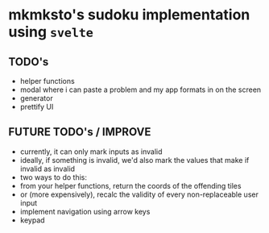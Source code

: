 # mkmksto's sudoku implementation using `svelte`

## TODO's

-   helper functions
-   modal where i can paste a problem and my app formats in on the screen
-   generator
-   prettify UI

## FUTURE TODO's / IMPROVE

-   currently, it can only mark inputs as invalid
-   ideally, if something is invalid, we'd also mark the values that make if invalid as invalid
-   two ways to do this:
-   from your helper functions, return the coords of the offending tiles
-   or (more expensively), recalc the validity of every non-replaceable user input
-   implement navigation using arrow keys
-   keypad
